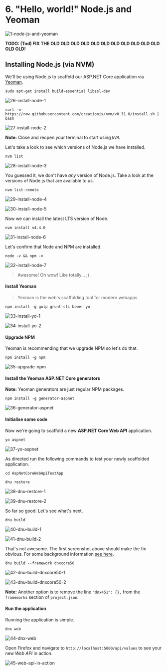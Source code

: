 # 6. "Hello, world!" Node.js and Yeoman

![1-node-js-and-yeoman](Part4/1-node-js-and-yeoman.png)

__TODO: (Tod) FIX THE OLD OLD OLD OLD OLD OLD OLD OLD OLD OLD OLD OLD OLD!__

## Installing Node.js (via NVM)

We'll be using Node.js to scaffold our ASP.NET Core application via [Yeoman](http://yeoman.io/).

```
sudo apt-get install build-essential libssl-dev
```

![26-install-node-1](Part4/26-install-node-1.png)

```
curl -o- https://raw.githubusercontent.com/creationix/nvm/v0.31.0/install.sh | bash
```

![27-install-node-2](Part4/27-install-node-2.png)

__Note:__ Close and reopen your terminal to start using `NVM`.

Let's take a look to see which versions of Node.js we have installed.

```
nvm list
```

![28-install-node-3](Part4/28-install-node-3.png)

You guessed it, we don't have _any_ version of Node.js. Take a look at the versions of Node.js that are available to us.

```
nvm list-remote
```

![29-install-node-4](Part4/29-install-node-4.png)

![30-install-node-5](Part4/30-install-node-5.png)

Now we can install the latest LTS version of Node.

```
nvm install v4.4.0
```

![31-install-node-6](Part4/31-install-node-6.png)

Let's confirm that Node and NPM are installed.

```
node -v && npm -v
```

![32-install-node-7](Part4/32-install-node-7.png)

> Awesome! Oh wow! Like totally... ;)

#### Install Yeoman

> Yeoman is the web's scaffolding tool for modern webapps.

```
npm install -g gulp grunt-cli bower yo
```

![33-install-yo-1](Part4/33-install-yo-1.png)

![34-install-yo-2](Part4/34-install-yo-2.png)

#### Upgrade NPM

Yeoman is recommending that we upgrade NPM so let's do that.

```
npm install -g npm
```

![35-upgrade-npm](Part4/35-upgrade-npm.png)

#### Install the Yeoman ASP.NET Core generators

__Note:__ Yeoman generators are just regular NPM packages.

```
npm install -g generator-aspnet
```

![36-generator-aspnet](Part4/36-generator-aspnet.png)

#### Initialise some code

Now we're going to scaffold a new __ASP.NET Core Web API__ application.

```
yo aspnet
```

![37-yo-aspnet](Part4/37-yo-aspnet.png)

As directed run the following commands to test your newly scaffolded application.

```
cd AspNetCoreWebApiTestApp
```

```
dnu restore
```

![38-dnu-restore-1](Part4/38-dnu-restore-1.png)

![39-dnu-restore-2](Part4/39-dnu-restore-2.png)

So far so good. Let's see what's next.

```
dnu build
```

![40-dnu-build-1](Part4/40-dnu-build-1.png)

![41-dnu-build-2](Part4/41-dnu-build-2.png)

That's not awesome. The first screenshot above should make the fix obvious. For some background information [see here](https://github.com/aspnet/Home/issues/1104).

```
dnu build --framework dnxcore50
```

![42-dnu-build-dnxcore50-1](Part4/42-dnu-build-dnxcore50-1.png)

![43-dnu-build-dnxcore50-2](Part4/43-dnu-build-dnxcore50-2.png)

__Note:__ Another option is to remove the line `"dnx451": {},` from the `frameworks` section of `project.json`.

#### Run the application

Running the application is simple.

```
dnx web
```

![44-dnx-web](Part4/44-dnx-web.png)

Open Firefox and navigate to `http://localhost:5000/api/values` to see your new _Web API_ in action.

![45-web-api-in-action](Part4/45-web-api-in-action.png)
